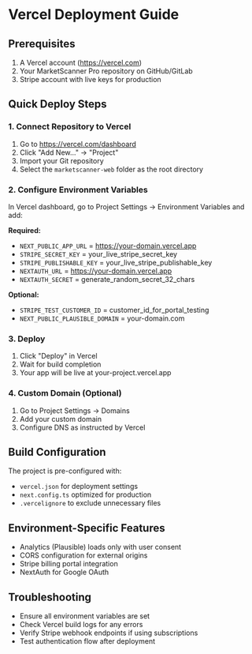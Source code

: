 # Vercel Deployment Guide

## Prerequisites
1. A Vercel account (https://vercel.com)
2. Your MarketScanner Pro repository on GitHub/GitLab
3. Stripe account with live keys for production

## Quick Deploy Steps

### 1. Connect Repository to Vercel
1. Go to https://vercel.com/dashboard
2. Click "Add New..." → "Project"
3. Import your Git repository
4. Select the `marketscanner-web` folder as the root directory

### 2. Configure Environment Variables
In Vercel dashboard, go to Project Settings → Environment Variables and add:

**Required:**
- `NEXT_PUBLIC_APP_URL` = https://your-domain.vercel.app
- `STRIPE_SECRET_KEY` = your_live_stripe_secret_key
- `STRIPE_PUBLISHABLE_KEY` = your_live_stripe_publishable_key
- `NEXTAUTH_URL` = https://your-domain.vercel.app
- `NEXTAUTH_SECRET` = generate_random_secret_32_chars

**Optional:**
- `STRIPE_TEST_CUSTOMER_ID` = customer_id_for_portal_testing
- `NEXT_PUBLIC_PLAUSIBLE_DOMAIN` = your-domain.com

### 3. Deploy
1. Click "Deploy" in Vercel
2. Wait for build completion
3. Your app will be live at your-project.vercel.app

### 4. Custom Domain (Optional)
1. Go to Project Settings → Domains
2. Add your custom domain
3. Configure DNS as instructed by Vercel

## Build Configuration
The project is pre-configured with:
- `vercel.json` for deployment settings
- `next.config.ts` optimized for production
- `.vercelignore` to exclude unnecessary files

## Environment-Specific Features
- Analytics (Plausible) loads only with user consent
- CORS configuration for external origins
- Stripe billing portal integration
- NextAuth for Google OAuth

## Troubleshooting
- Ensure all environment variables are set
- Check Vercel build logs for any errors
- Verify Stripe webhook endpoints if using subscriptions
- Test authentication flow after deployment